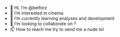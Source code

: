 - 👋 Hi, I’m @belforz
- 👀 I’m interested in cinema
- 🌱 I’m currently learning analyses and development
- 💞️ I’m looking to collaborate on ?
- 📫 How to reach me try to send me a nude lol

<!---
belforz/belforz is a ✨ special ✨ repository because its `README.md` (this file) appears on your GitHub profile.
You can click the Preview link to take a look at your changes.
--->
